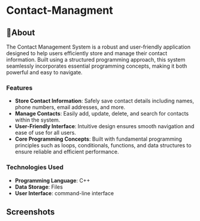 # Contact-Managment 
## 📖About

The Contact Management System is a robust and user-friendly application designed to help users efficiently store and manage their contact information. Built using a structured programming approach, this system seamlessly incorporates essential programming concepts, making it both powerful and easy to navigate.

### Features
- **Store Contact Information**: Safely save contact details including names, phone numbers, email addresses, and more.
- **Manage Contacts**: Easily add, update, delete, and search for contacts within the system.
- **User-Friendly Interface**: Intuitive design ensures smooth navigation and ease of use for all users.
- **Core Programming Concepts**: Built with fundamental programming principles such as loops, conditionals, functions, and data structures to ensure reliable and efficient performance.
### Technologies Used
- **Programming Language**: C++
- **Data Storage**: Files
- **User Interface**: command-line interface

## Screenshots
